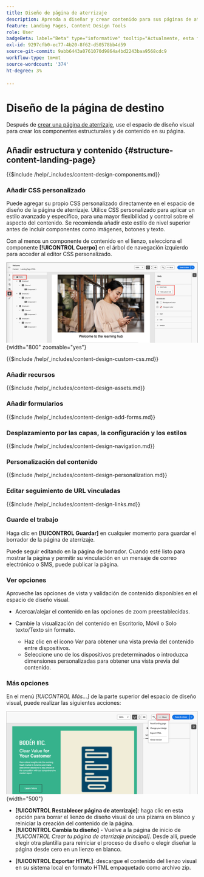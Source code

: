 ```yaml
---
title: Diseño de página de aterrizaje
description: Aprenda a diseñar y crear contenido para sus páginas de aterrizaje que admitan recorridos y campañas de cuenta.
feature: Landing Pages, Content Design Tools
role: User
badgeBeta: label="Beta" type="informative" tooltip="Actualmente, esta función está en versión beta limitada"
exl-id: 9297cfb0-ec77-4b20-8f62-d50578bb4d59
source-git-commit: 9abb6443a0761070d9864a4bd2243baa9568cdc9
workflow-type: tm+mt
source-wordcount: '374'
ht-degree: 3%

---
```


# Diseño de la página de destino

Después de [crear una página de aterrizaje](./landing-pages.md#create-a-landing-page), use el espacio de diseño visual para crear los componentes estructurales y de contenido en su página.

## Añadir estructura y contenido {#structure-content-landing-page}

{{$include /help/_includes/content-design-components.md}}

### Añadir CSS personalizado

Puede agregar su propio CSS personalizado directamente en el espacio de diseño de la página de aterrizaje. Utilice CSS personalizado para aplicar un estilo avanzado y específico, para una mayor flexibilidad y control sobre el aspecto del contenido. Se recomienda añadir este estilo de nivel superior antes de incluir componentes como imágenes, botones y texto.

Con al menos un componente de contenido en el lienzo, selecciona el componente **[!UICONTROL Cuerpo]** en el árbol de navegación izquierdo para acceder al editor CSS personalizado.

![Acceder a los estilos del cuerpo](./assets/landing-page-body-styles-css.png){width="800" zoomable="yes"}

{{$include /help/_includes/content-design-custom-css.md}}

### Añadir recursos

{{$include /help/_includes/content-design-assets.md}}

### Añadir formularios

{{$include /help/_includes/content-design-add-forms.md}}

### Desplazamiento por las capas, la configuración y los estilos

{{$include /help/_includes/content-design-navigation.md}}

### Personalización del contenido

{{$include /help/_includes/content-design-personalization.md}}

### Editar seguimiento de URL vinculadas

{{$include /help/_includes/content-design-links.md}}

### Guarde el trabajo

Haga clic en **[!UICONTROL Guardar]** en cualquier momento para guardar el borrador de la página de aterrizaje.

Puede seguir editando en la página de borrador. Cuando esté listo para mostrar la página y permitir su vinculación en un mensaje de correo electrónico o SMS, puede publicar la página.

### Ver opciones

Aproveche las opciones de vista y validación de contenido disponibles en el espacio de diseño visual.

* Acercar/alejar el contenido en las opciones de zoom preestablecidas.

* Cambie la visualización del contenido en Escritorio, Móvil o Solo texto/Texto sin formato.
   * Haz clic en el icono _Ver_ para obtener una vista previa del contenido entre dispositivos.
   * Seleccione uno de los dispositivos predeterminados o introduzca dimensiones personalizadas para obtener una vista previa del contenido.

### Más opciones

En el menú _[!UICONTROL Más...]_ de la parte superior del espacio de diseño visual, puede realizar las siguientes acciones:

![Haga clic en Más para acceder a las acciones de plantilla](./assets/landing-page-designer-more-menu.png){width="500"}

* **[!UICONTROL Restablecer página de aterrizaje]**: haga clic en esta opción para borrar el lienzo de diseño visual de una pizarra en blanco y reiniciar la creación del contenido de la página.
* **[!UICONTROL Cambia tu diseño]** - Vuelve a la página de inicio de _[!UICONTROL Crear tu página de aterrizaje principal]_. Desde allí, puede elegir otra plantilla para reiniciar el proceso de diseño o elegir diseñar la página desde cero en un lienzo en blanco.
<!--- * **[!UICONTROL Save as content template]** - Save the page body as a landing page template to be reused across multiple landing pages. You provide a name and description for the template and save it to the list of saved  landing page templates. -->
* **[!UICONTROL Exportar HTML]**: descargue el contenido del lienzo visual en su sistema local en formato HTML empaquetado como archivo zip.
